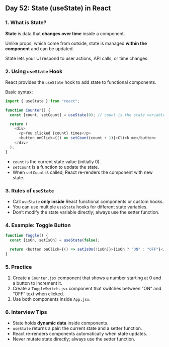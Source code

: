 ## Day 52: State (useState) in React

### 1. What is State?

**State** is data that **changes over time** inside a component.

Unlike props, which come from outside, state is managed **within the component** and can be updated.

State lets your UI respond to user actions, API calls, or time changes.

### 2. Using `useState` Hook

React provides the `useState` hook to add state to functional components.

Basic syntax:

```javascript
import { useState } from "react";

function Counter() {
  const [count, setCount] = useState(0); // count is the state variable, setCount updates it

  return (
    <div>
      <p>You clicked {count} times</p>
      <button onClick={() => setCount(count + 1)}>Click me</button>
    </div>
  );
}
```

- `count` is the current state value (initially 0).
- `setCount` is a function to update the state.
- When `setCount` is called, React re-renders the component with new state.

### 3. Rules of `useState`

- Call `useState` **only inside** React functional components or custom hooks.
- You can use multiple `useState` hooks for different state variables.
- Don’t modify the state variable directly; always use the setter function.

### 4. Example: Toggle Button

```javascript
function Toggle() {
  const [isOn, setIsOn] = useState(false);

  return <button onClick={() => setIsOn(!isOn)}>{isOn ? "ON" : "OFF"}</button>;
}
```

### 5. Practice

<div class="practice">

1. Create a `Counter.jsx` component that shows a number starting at 0 and a button to increment it.
2. Create a `ToggleSwitch.jsx` component that switches between “ON” and “OFF” text when clicked.
3. Use both components inside `App.jsx`.

</div>

### 6. Interview Tips

- State holds **dynamic data** inside components.
- `useState` returns a pair: the current state and a setter function.
- React re-renders components automatically when state updates.
- Never mutate state directly; always use the setter function.
